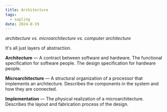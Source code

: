 ```yaml
---
title: Architecture
tags:
  - sapling
date: 2024-8-19
---
```

*architecture vs. microarchitecture vs. computer architecture*

It's all just layers of abstraction.

**Architecture** — A contract between software and hardware. The functional specification for software people. The design specification for hardware people.

**Microarchitecture** — A structural organization of a processor that implements an architecture. Describes the components in the system and how they are connected.

**Implementation** — The physical realization of a microarchitecture. Describes the layout and fabrication process of the design.